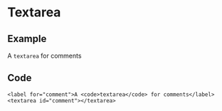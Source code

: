 Textarea
========

Example
-------

A `textarea` for comments

Code
----

    <label for="comment">A <code>textarea</code> for comments</label>
    <textarea id="comment"></textarea>
